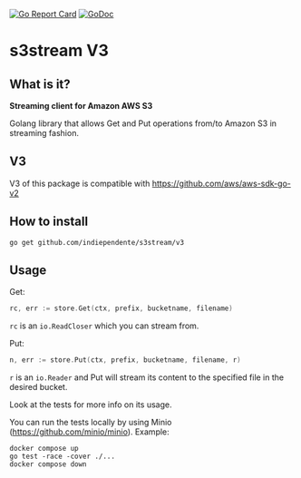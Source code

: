 [![Go Report Card](https://goreportcard.com/badge/github.com/indiependente/s3stream)](https://goreportcard.com/report/github.com/indiependente/s3stream)
[![GoDoc](https://godoc.org/github.com/indiependente/s3stream?status.svg)](https://godoc.org/github.com/indiependente/s3stream)

# s3stream V3

## What is it?

**Streaming client for Amazon AWS S3**

Golang library that allows Get and Put operations from/to Amazon S3 in streaming fashion.

## V3

V3 of this package is compatible with <https://github.com/aws/aws-sdk-go-v2>

## How to install

```shell
go get github.com/indiependente/s3stream/v3
```

## Usage

Get:

```go
rc, err := store.Get(ctx, prefix, bucketname, filename)
```

`rc` is an `io.ReadCloser` which you can stream from.

Put:

```go
n, err := store.Put(ctx, prefix, bucketname, filename, r)
```

`r` is an `io.Reader` and Put will stream its content to the specified file in the desired bucket.

Look at the tests for more info on its usage.

You can run the tests locally by using Minio (<https://github.com/minio/minio>).
Example:

```shell
docker compose up  
go test -race -cover ./...
docker compose down
```
